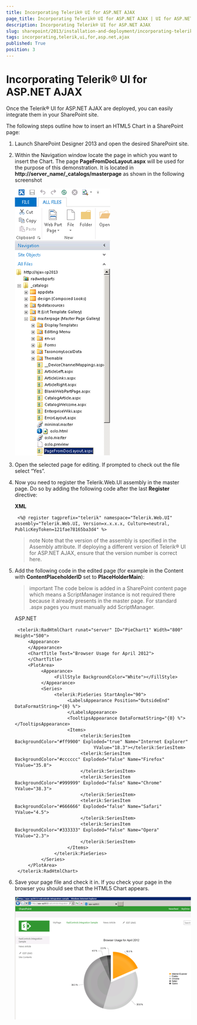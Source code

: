 ```yaml
---
title: Incorporating Telerik® UI for ASP.NET AJAX
page_title: Incorporating Telerik® UI for ASP.NET AJAX | UI for ASP.NET AJAX Documentation
description: Incorporating Telerik® UI for ASP.NET AJAX
slug: sharepoint/2013/installation-and-deployment/incorporating-telerik-ui-for-asp.net-ajax
tags: incorporating,telerik,ui,for,asp.net,ajax
published: True
position: 3
---
```


# Incorporating Telerik® UI for ASP.NET AJAX




Once the Telerik® UI for ASP.NET AJAX are deployed, you can easily integrate them in your SharePoint site.

The following steps outline how to insert an HTML5 Chart in a SharePoint page:

1. Launch SharePoint Designer 2013 and open the desired SharePoint site.

1. Within the Navigation window locate the page in which you want to insert the Chart. The page **PageFromDocLayout.aspx** will be used for the purpose of this demonstration. It is located in **http://server_name/_catalogs/masterpage** as shown in the following screenshot

	![Share Point Designer Navigation](images/SharePointDesignerNavigation.png)

1. Open the selected page for editing. If prompted to check out the file select “Yes”.

1. Now you need to register the Telerik.Web.UI assembly in the master page. Do so by adding the following code after the last **Register** directive:
	
	**XML**

		<%@ register tagprefix="telerik" namespace="Telerik.Web.UI" assembly="Telerik.Web.UI, Version=x.x.x.x, Culture=neutral, PublicKeyToken=121fae78165ba3d4" %>    


	>note Note that the version of the assembly is specified in the Assembly attribute. If deploying a different version of Telerik® UI for ASP.NET AJAX, ensure that the version number is correct here.


1. Add the following code in the edited page (for example in the Content with **ContentPlaceholderID** set to **PlaceHolderMain**):

	>important The code below is added in a SharePoint content page which means a ScriptManager instance is not required there because it already presents in the master page. For standard .aspx pages you must manually add ScriptManager.


	ASP.NET

		<telerik:RadHtmlChart runat="server" ID="PieChart1" Width="800" Height="500">
		    <Appearance>
		    </Appearance>
		    <ChartTitle Text="Browser Usage for April 2012">
		    </ChartTitle>
		    <PlotArea>
		         <Appearance>
		              <FillStyle BackgroundColor="White"></FillStyle>
		         </Appearance>
		         <Series>
		              <telerik:PieSeries StartAngle="90">
		                   <LabelsAppearance Position="OutsideEnd" DataFormatString="{0} %">
		                   </LabelsAppearance>
		                   <TooltipsAppearance DataFormatString="{0} %"></TooltipsAppearance>
		                   <Items>
		                        <telerik:SeriesItem BackgroundColor="#ff9900" Exploded="true" Name="Internet Explorer"
		                             YValue="18.3"></telerik:SeriesItem>
		                        <telerik:SeriesItem BackgroundColor="#cccccc" Exploded="false" Name="Firefox" YValue="35.8">
		                        </telerik:SeriesItem>
		                        <telerik:SeriesItem BackgroundColor="#999999" Exploded="false" Name="Chrome" YValue="38.3">
		                        </telerik:SeriesItem>
		                        <telerik:SeriesItem BackgroundColor="#666666" Exploded="false" Name="Safari" YValue="4.5">
		                        </telerik:SeriesItem>
		                        <telerik:SeriesItem BackgroundColor="#333333" Exploded="false" Name="Opera" YValue="2.3">
		                        </telerik:SeriesItem>
		                   </Items>
		              </telerik:PieSeries>
		         </Series>
		    </PlotArea>
		</telerik:RadHtmlChart>   	


1. Save your page file and check it in. If you check your page in the browser you should see that the HTML5 Chart appears.

	![Chart In Share Point](images/ChartInSharePoint.png)
